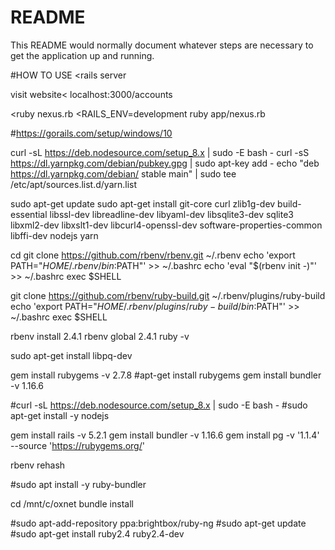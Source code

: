 # README

This README would normally document whatever steps are necessary to get the
application up and running.

#HOW TO USE
<rails server

visit website< localhost:3000/accounts

<ruby nexus.rb
<RAILS_ENV=development ruby app/nexus.rb

#https://gorails.com/setup/windows/10


curl -sL https://deb.nodesource.com/setup_8.x | sudo -E bash -
curl -sS https://dl.yarnpkg.com/debian/pubkey.gpg | sudo apt-key add -
echo "deb https://dl.yarnpkg.com/debian/ stable main" | sudo tee /etc/apt/sources.list.d/yarn.list

sudo apt-get update
sudo apt-get install git-core curl zlib1g-dev build-essential libssl-dev libreadline-dev libyaml-dev libsqlite3-dev sqlite3 libxml2-dev libxslt1-dev libcurl4-openssl-dev software-properties-common libffi-dev nodejs yarn

cd
git clone https://github.com/rbenv/rbenv.git ~/.rbenv
echo 'export PATH="$HOME/.rbenv/bin:$PATH"' >> ~/.bashrc
echo 'eval "$(rbenv init -)"' >> ~/.bashrc
exec $SHELL

git clone https://github.com/rbenv/ruby-build.git ~/.rbenv/plugins/ruby-build
echo 'export PATH="$HOME/.rbenv/plugins/ruby-build/bin:$PATH"' >> ~/.bashrc
exec $SHELL

rbenv install 2.4.1
rbenv global 2.4.1
ruby -v

sudo apt-get install libpq-dev

gem install rubygems -v 2.7.8
#apt-get install rubygems
gem install bundler -v 1.16.6

#curl -sL https://deb.nodesource.com/setup_8.x | sudo -E bash -
#sudo apt-get install -y nodejs

gem install rails -v 5.2.1
gem install bundler -v 1.16.6
gem install pg -v '1.1.4' --source 'https://rubygems.org/'

rbenv rehash

#sudo apt install -y ruby-bundler

cd /mnt/c/oxnet
bundle install

#sudo apt-add-repository ppa:brightbox/ruby-ng
#sudo apt-get update
#sudo apt-get install ruby2.4 ruby2.4-dev